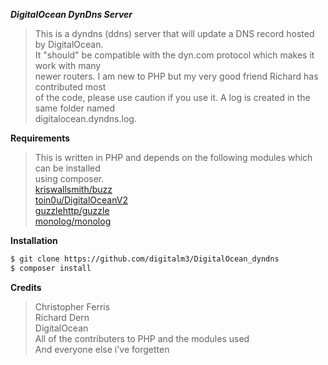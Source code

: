 ***DigitalOcean DynDns Server***    
>This is a dyndns (ddns) server that will update a DNS record hosted by DigitalOcean.    
>It "should" be compatible with the dyn.com protocol which makes it work with many    
>newer routers.  I am new to PHP but my very good friend Richard has contributed most   
>of the code, please use caution if you use it.  A log is created in the same folder named    
>digitalocean.dyndns.log.  

**Requirements**    
>This is written in PHP and depends on the following modules which can be installed    
>using composer.    
>[kriswallsmith/buzz](https://github.com/kriswallsmith/Buzz)    
>[toin0u/DigitalOceanV2](https://github.com/toin0u/DigitalOceanV2)    
>[guzzlehttp/guzzle](https://github.com/guzzle/guzzle)    
>[monolog/monolog](https://github.com/Seldaek/monolog)    

 **Installation**    
```bash
$ git clone https://github.com/digitalm3/DigitalOcean_dyndns	
$ composer install    
```

**Credits**    
>Christopher Ferris    
>Richard Dern    
>DigitalOcean    
>All of the contributers to PHP and the modules used   
>And everyone else i've forgetten
